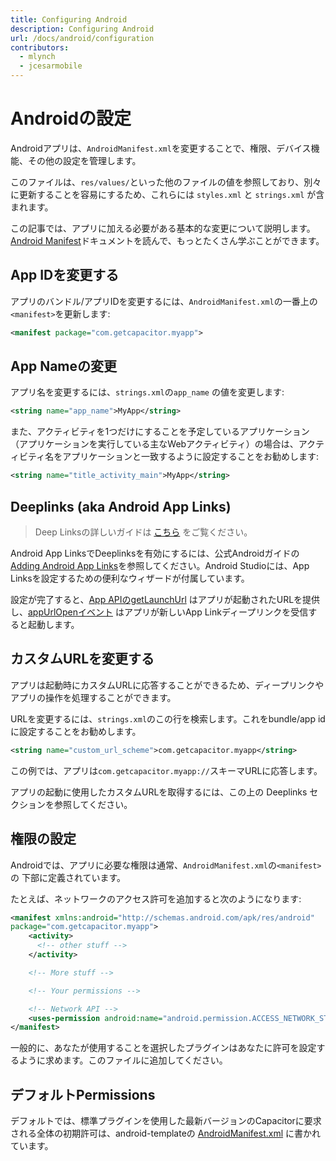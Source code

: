 ```yaml
---
title: Configuring Android
description: Configuring Android
url: /docs/android/configuration
contributors:
  - mlynch
  - jcesarmobile
---
```


# Androidの設定

<p class="intro">Androidアプリは、<code>AndroidManifest.xml</code>を変更することで、権限、デバイス機能、その他の設定を管理します。</p>

<p class="intro">このファイルは、<code>res/values/</code>といった他のファイルの値を参照しており、別々に更新することを容易にするため、これらには <code>styles.xml</code> と <code>strings.xml</code> が含まれます。</p>

<p class="intro">この記事では、アプリに加える必要がある基本的な変更について説明します。<a href="https://developer.android.com/guide/topics/manifest/manifest-intro.html" target="_blank">Android Manifest</a>ドキュメントを読んで、もっとたくさん学ぶことができます。</p>

## App IDを変更する

アプリのバンドル/アプリIDを変更するには、`AndroidManifest.xml`の一番上の`<manifest>`を更新します:

```xml
<manifest package="com.getcapacitor.myapp">
```

## App Nameの変更

アプリ名を変更するには、`strings.xml`の`app_name` の値を変更します:

```xml
<string name="app_name">MyApp</string>
```

また、アクティビティを1つだけにすることを予定しているアプリケーション（アプリケーションを実行している主なWebアクティビティ）の場合は、アクティビティ名をアプリケーションと一致するように設定することをお勧めします:

```xml
<string name="title_activity_main">MyApp</string>
```

## Deeplinks (aka Android App Links)

> Deep Linksの詳しいガイドは [こちら](/docs/guides/deep-links) をご覧ください。

Android App LinksでDeeplinksを有効にするには、公式Androidガイドの [Adding Android App Links](https://developer.android.com/studio/write/app-link-indexing)を参照してください。Android Studioには、App Linksを設定するための便利なウィザードが付属しています。

設定が完了すると、[App APIのgetLaunchUrl](/docs/apis/app#method-getLaunchUrl-0) はアプリが起動されたURLを提供し、[appUrlOpenイベント](/docs/apis/app#method-addListener-1) はアプリが新しいApp Linkディープリンクを受信すると起動します。

## カスタムURLを変更する

アプリは起動時にカスタムURLに応答することができるため、ディープリンクやアプリの操作を処理することができます。

URLを変更するには、`strings.xml`のこの行を検索します。これをbundle/app idに設定することをお勧めします。

```xml
<string name="custom_url_scheme">com.getcapacitor.myapp</string>
```

この例では、アプリは`com.getcapacitor.myapp://`スキーマURLに応答します。

アプリの起動に使用したカスタムURLを取得するには、この上の Deeplinks セクションを参照してください。

## 権限の設定

Androidでは、アプリに必要な権限は通常、`AndroidManifest.xml`の`<manifest>`の
下部に定義されています。

たとえば、ネットワークのアクセス許可を追加すると次のようになります:

```xml
<manifest xmlns:android="http://schemas.android.com/apk/res/android"
package="com.getcapacitor.myapp">
    <activity>
      <!-- other stuff -->
    </activity>

    <!-- More stuff -->

    <!-- Your permissions -->

    <!-- Network API -->
    <uses-permission android:name="android.permission.ACCESS_NETWORK_STATE" />
</manifest>
```

一般的に、あなたが使用することを選択したプラグインはあなたに許可を設定するように求めます。このファイルに追加してください。

## デフォルトPermissions

デフォルトでは、標準プラグインを使用した最新バージョンのCapacitorに要求される全体の初期許可は、android-templateの [AndroidManifest.xml](https://github.com/ionic-team/capacitor/blob/master/android-template/app/src/main/AndroidManifest.xml) に書かれています。
